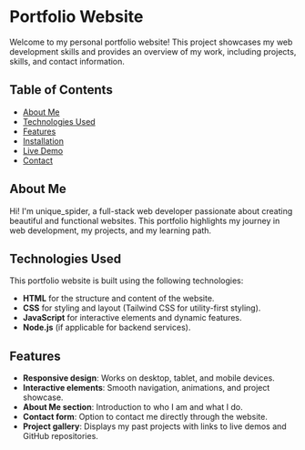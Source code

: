 # Portfolio Website

Welcome to my personal portfolio website! This project showcases my web development skills and provides an overview of my work, including projects, skills, and contact information.

## Table of Contents

- [About Me](#about-me)
- [Technologies Used](#technologies-used)
- [Features](#features)
- [Installation](#installation)
- [Live Demo](#live-demo)
- [Contact](#contact)

## About Me

Hi! I'm unique_spider, a full-stack web developer passionate about creating beautiful and functional websites. This portfolio highlights my journey in web development, my projects, and my learning path.

## Technologies Used

This portfolio website is built using the following technologies:

- **HTML** for the structure and content of the website.
- **CSS** for styling and layout (Tailwind CSS for utility-first styling).
- **JavaScript** for interactive elements and dynamic features.
- **Node.js** (if applicable for backend services).

## Features

- **Responsive design**: Works on desktop, tablet, and mobile devices.
- **Interactive elements**: Smooth navigation, animations, and project showcase.
- **About Me section**: Introduction to who I am and what I do.
- **Contact form**: Option to contact me directly through the website.
- **Project gallery**: Displays my past projects with links to live demos and GitHub repositories.


